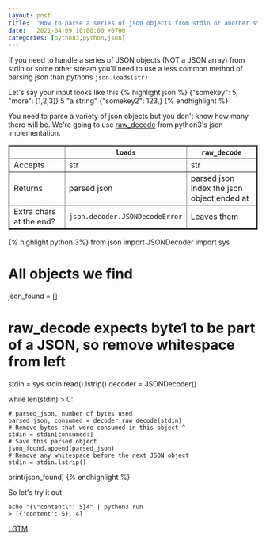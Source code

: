 ```yaml
---
layout: post 
title:  "How to parse a series of json objects from stdin or another string in python3"
date:   2021-04-09 10:00:00 +0700
categories: [python3,python,json]
---
```


If you need to handle a series of JSON objects (NOT a JSON array) from stdin or some other stream you'll need to use a
less common method of parsing json than pythons `json.loads(str)`

Let's say your input looks like this {% highlight json %} {"somekey": 5,  "more": [1,2,3]} 5
"a string"
{"somekey2":
123,} {% endhighlight %}

You need to parse a variety of json objects but you don't know how many there will be. We're going to
use [raw_decode](https://docs.python.org/3/library/json.html#json.JSONDecoder.raw_decode) from python3's json
implementation.

<table border="2" cellpadding="10">
<thead>
    <th></th>
    <th><code>loads</code></th>
    <th><code>raw_decode</code></th>
</thead>
<tbody>
<tr>
    <td>Accepts</td>
    <td>str</td>
    <td>str</td>
</tr>
<tr>
    <td>Returns</td>
    <td>parsed json</td>
    <td>parsed json<br/>index the json object ended at</td>
</tr>
<tr>
    <td>Extra chars at the end?</td>
    <td><code>json.decoder.JSONDecodeError</code></td>
    <td>Leaves them</td>
</tr>
</tbody>
</table>

{% highlight python 3%}
from json import JSONDecoder
import sys
# All objects we find
json_found = []  
# raw_decode expects byte1 to be part of a JSON, so remove whitespace from left
stdin = sys.stdin.read().lstrip()
decoder = JSONDecoder()

while len(stdin) > 0:

    # parsed_json, number of bytes used
    parsed_json, consumed = decoder.raw_decode(stdin)
    # Remove bytes that were consumed in this object ^ 
    stdin = stdin[consumed:]
    # Save this parsed object
    json_found.append(parsed_json)
    # Remove any whitespace before the next JSON object
    stdin = stdin.lstrip()

print(json_found)
{% endhighlight %}

So let's try it out

```shell
echo "{\"content\": 5}4" | python3 run
> [{'content': 5}, 4]
```

[LGTM](https://www.dictionary.com/e/acronyms/lgtm/)